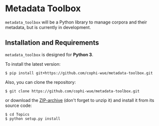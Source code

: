# Metadata Toolbox

`metadata_toolbox` will be a Python library to manage corpora and their metadata, but is currently in development.

## Installation and Requirements
`metadata_toolbox` is designed for **Python 3**.

To install the latest version:

```
$ pip install git+https://github.com/cophi-wue/metadata-toolbox.git
```

Also, you can clone the repository:

```
$ git clone https://github.com/cophi-wue/metadata-toolbox.git
```

or download the [ZIP-archive](https://github.com/cophi-wue/metadata-toolbox/archive/master.zip) (don't forget to unzip it) and install it from its source code:

```
$ cd Topics
$ python setup.py install
```
